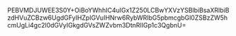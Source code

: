 PEBVMDJUWEE3S0Y+OiBoYWhhIC4uIGx1Z250LCBwYXVzYSBlbiBsaXRlbiBzdHVuZCBzw6UgdGFyIHZpIGVuIHNrw6RybWRlbG5pbmcgbGl0ZSBzZW5hcmUgLi4gc2l0dGVyIGkgdGVsZWZvbm3DtnRlIGp1c3QgbnU=